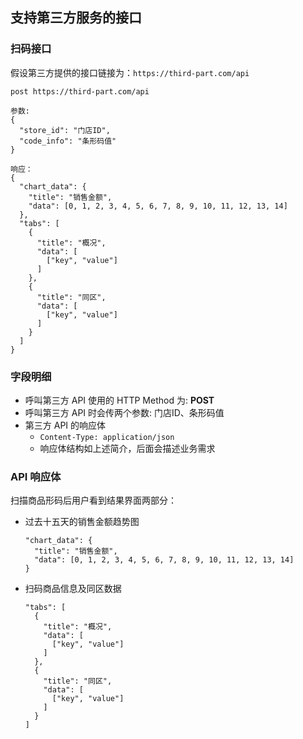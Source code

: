 ## 支持第三方服务的接口

### 扫码接口

假设第三方提供的接口链接为：`https://third-part.com/api`

```
post https://third-part.com/api

参数:
{
  "store_id": "门店ID",
  "code_info": "条形码值"
}

响应：
{
  "chart_data": {
    "title": "销售金额",
    "data": [0, 1, 2, 3, 4, 5, 6, 7, 8, 9, 10, 11, 12, 13, 14]
  },
  "tabs": [
    {
      "title": "概况",
      "data": [
        ["key", "value"]
      ]
    },
    {
      "title": "同区",
      "data": [
        ["key", "value"]
      ]
    }
  ]
}
```

### 字段明细

* 呼叫第三方 API 使用的 HTTP Method 为: **POST**
* 呼叫第三方 API 时会传两个参数: 门店ID、条形码值
* 第三方 API 的响应体
  * `Content-Type: application/json`
  * 响应体结构如上述简介，后面会描述业务需求

### API 响应体

扫描商品形码后用户看到结果界面两部分：

* 过去十五天的销售金额趋势图

  ```
  "chart_data": {
    "title": "销售金额",
    "data": [0, 1, 2, 3, 4, 5, 6, 7, 8, 9, 10, 11, 12, 13, 14]
  }
  ```

* 扫码商品信息及同区数据

  ```
  "tabs": [
    {
      "title": "概况",
      "data": [
        ["key", "value"]
      ]
    },
    {
      "title": "同区",
      "data": [
        ["key", "value"]
      ]
    }
  ]
  ```



